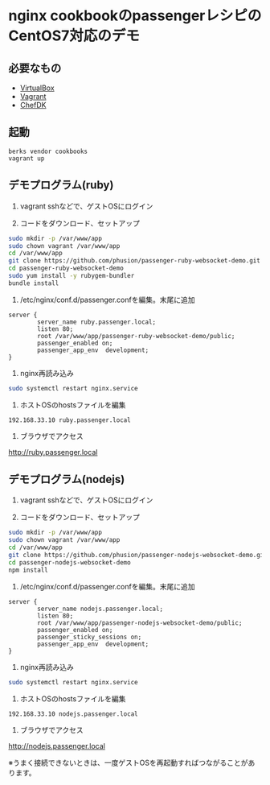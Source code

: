 # nginx cookbookのpassengerレシピのCentOS7対応のデモ



## 必要なもの

  - [VirtualBox](https://www.virtualbox.org)
  - [Vagrant](https://www.vagrantup.com)
  - [ChefDK](https://downloads.chef.io/chef-dk)

## 起動

```
berks vendor cookbooks
vagrant up
```

## デモプログラム(ruby)

  1. vagrant sshなどで、ゲストOSにログイン

  1. コードをダウンロード、セットアップ

  ```bash
  sudo mkdir -p /var/www/app
  sudo chown vagrant /var/www/app
  cd /var/www/app
  git clone https://github.com/phusion/passenger-ruby-websocket-demo.git
  cd passenger-ruby-websocket-demo
  sudo yum install -y rubygem-bundler
  bundle install
  ```

  1. /etc/nginx/conf.d/passenger.confを編集。末尾に追加

  ```
  server {
          server_name ruby.passenger.local;
          listen 80;
          root /var/www/app/passenger-ruby-websocket-demo/public;
          passenger_enabled on;
          passenger_app_env  development;
  }
  ```

  1. nginx再読み込み

  ```bash
  sudo systemctl restart nginx.service
  ```

  1. ホストOSのhostsファイルを編集

  ```
  192.168.33.10 ruby.passenger.local
  ```

  1. ブラウザでアクセス

  http://ruby.passenger.local


## デモプログラム(nodejs)

  1. vagrant sshなどで、ゲストOSにログイン

  1. コードをダウンロード、セットアップ

  ```bash
  sudo mkdir -p /var/www/app
  sudo chown vagrant /var/www/app
  cd /var/www/app
  git clone https://github.com/phusion/passenger-nodejs-websocket-demo.git
  cd passenger-nodejs-websocket-demo
  npm install
  ```

  1. /etc/nginx/conf.d/passenger.confを編集。末尾に追加

  ```
  server {
          server_name nodejs.passenger.local;
          listen 80;
          root /var/www/app/passenger-nodejs-websocket-demo/public;
          passenger_enabled on;
          passenger_sticky_sessions on;
          passenger_app_env  development;
  }
  ```
  
  1. nginx再読み込み

  ```bash
  sudo systemctl restart nginx.service
  ```

  1. ホストOSのhostsファイルを編集

  ```
  192.168.33.10 nodejs.passenger.local
  ```

  1. ブラウザでアクセス

  http://nodejs.passenger.local


※うまく接続できないときは、一度ゲストOSを再起動すればつながることがあります。
